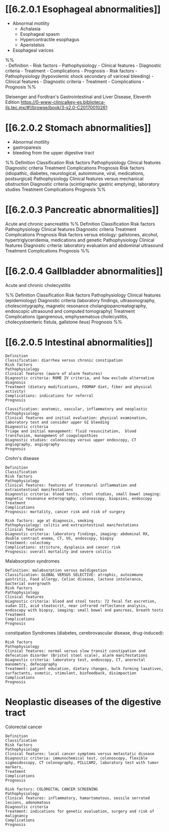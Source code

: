 # [[6.2.0.1 Esophageal abnormalities]] 
- Abnormal motility 
	- Achalasia
	- Esophageal spasm
	- Hypercontractile esophagus
	- Aperistalsis
- Esophageal varices

%%  
	- Definition
    - Risk factors
    - Pathophysiology
    - Clinical features
    - Diagnostic criteria
    - Treatment
    - Complications
    - Prognosis
    - Risk factors
    - Pathophysiology (hypovolemic shock secondary of variceal bleeding)
    - Clinical features
    - Diagnostic criteria
    - Treatment
    - Complications
    - Prognosis 
%%

Sleisenger and Fordtran's Gastrointestinal and Liver Disease, Eleventh Edition https://0-www-clinicalkey-es.biblioteca-ils.tec.mx/#!/browse/book/3-s2.0-C20170010261

# [[6.2.0.2 Stomach abnormalities]]
- Abnormal motility 
- gastroparesis
- bleeding from the upper digestive tract

%%     Definition
    Classification
    Risk factors
    Pathophysiology
    Clinical features
    Diagnostic criteria
    Treatment
    Complications
    Prognosis
    Risk factors (idiopathic, diabetes, neurological, autoimmune, viral, medications, postsurgical)
    Pathophysiology
    Clinical features versus mechanical obstruction
    Diagnostic criteria (scintigraphic gastric emptying), laboratory studies
    Treatment
    Complications
    Prognosis %%
# [[6.2.0.3 Pancreatic abnormalities]]
Acute and chronic pancreatitis
%% 
    Definition
    Classification
    Risk factors
    Pathophysiology
    Clinical features
    Diagnostic criteria
    Treatment
    Complications
    Prognosis
    Risk factors versus etiology: gallstones, alcohol, hypertriglyceridemia, medications and genetic
    Pathophysiology
    Clinical features
    Diagnostic criteria: laboratory evaluation and abdominal ultrasound
    Treatment
    Complications
    Prognosis
 %%
# [[6.2.0.4 Gallbladder abnormalities]]

Acute and chronic cholecystitis

%%        Definition
Classification
Risk factors
Pathophysiology
Clinical features (epidemiology) 
Diagnostic criteria (laboratory findings, ultrasonography, cholescintygraphy, magnetic resonance cholangiopancreatography, endoscopic ultrasound and computed tomography)
Treatment
Complications (gangrenous, emphysematous cholecystitis, cholecystoenteric fistula, gallstone ileus)
Prognosis    %%

# [[6.2.0.5 Intestinal abnormalities]]

    Definition
    Classification: diarrhea versus chronic constipation
    Risk factors
    Pathophysiology
    Clinical features (aware of alarm features)
    Diagnostic criteria: ROME IV criteria, and how exclude alternative diagnosis
    Treatment (dietary modifications, FODMAP diet, fiber and physical activity) 
    Complications: indications for referral
    Prognosis

    Classification: anatomic, vascular, inflammatory and neoplastic
    Pathophysiology
    Clinical features and initial evaluation: physical examination, laboratory test and consider upper GI bleeding
    Diagnostic criteria
    Triage and initial management: fluid resuscitation,  blood transfusion, management of coagulopathies
    Diagnostic studies: colonoscopy versus upper endoscopy, CT angiography, angiography
    Prognosis

Crohn's disease

    Definition
    Classification
    Risk factors
    Pathophysiology
    Clinical features: features of transmural inflammation and extraintestinal manifestations 
    Diagnostic criteria: blood tests, stool studies, small bowel imaging: magnetic resonance enterography, colonoscopy, biopsies, endoscopy 
    Treatment
    Complications
    Prognosis: mortality, cancer risk and risk of surgery 

    Risk factors: age at diagnosis, smoking
    Pathophysiology: colitis and extraintestinal manifestations
    Clinical features
    Diagnostic criteria: laboratory findings, imaging: abdominal RX, double contrast enema, CT, US, endoscopy, biopsy
    Treatment: colectomy
    Complications: stricture, dysplasia and cancer risk
    Prognosis: overall mortality and severe colitis
Malabsorption syndromes 

    Definition: malabsorption versus maldigestion
    Classification: GLOBAL VERSUS SELECTIVE: atrophic, autoimmune gastritis, Food allergy, Celiac disease, lactose intolerance, bacterial overgrowth
    Risk factors
    Pathophysiology
    Clinical features
    Diagnostic criteria: blood and stool tests: 72 fecal fat excretion, sudan III, acid steatocrit, near infrared reflectance analysis, endoscopy with biopsy, imaging: small bowel and pancreas, breath tests
    Treatment
    Complications
    Prognosis
constipation Syndromes (diabetes, cerebrovascular disease, drug-induced):

    Risk factors
    Pathophysiology
    Clinical features: normal versus slow transit constipation and defecation disorder (Bristol stool scale), alarm manifestations
    Diagnostic criteria: laboratory test, endoscopy, CT, anorectal manometry, defecography
    Treatment: patient education, dietary changes, bulk forming laxatives, surfactants, osmotic, stimulant, biofeedback, disimpaction
    Complications
    Prognosis

# Neoplastic diseases of the digestive tract

Colorectal cancer 

    Definition
    Classification
    Risk factors
    Pathophysiology
    Clinical features: local cancer symptoms versus metastatic disease
    Diagnostic criteria: immunochemical test, colonoscopy, flexible sigmoidoscopy, CT colonography, PILLCAM2, laboratory test with tumor markers, 
    Treatment
    Complications
    Prognosis

    Risk factors: COLORECTAL CANCER SCREENING
    Pathophysiology
    Clinical features: inflammatory, hamartomatous, sessile serrated lesions, adenomatous
    Diagnostic criteria
    Treatment: indications for genetic evaluation, surgery and risk of malignancy 
    Complications
    Prognosis
